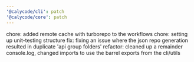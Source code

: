 ```yaml
---
'@calycode/cli': patch
'@calycode/core': patch
---
```


chore: added remote cache with turborepo to the workflows
chore: setting up unit-testing structure
fix: fixing an issue where the json repo generation resulted in duplicate 'api group folders'
refactor: cleaned up a remainder console.log, changed imports to use the barrel exports from the cli/utils
